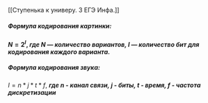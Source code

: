 [[Ступенька к универу. 3 ЕГЭ Инфа.]]

##### **Формула кодирования картинки:** 
**$N = 2^I$, *где N — количество вариантов, I — количество бит для кодирования каждого варианта.***

##### **Формула кодирования звука:**
$I = n * j * t *f$, ***где n - канал связи, j - биты, t - время, f - частота дискретизации***